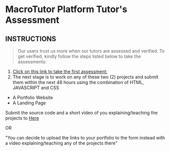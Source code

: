 # MacroTutor Platform Tutor's Assessment

## INSTRUCTIONS

> Our users trust us more when our tutors are assessed and verified. To get verified, kindly follow the steps listed below to take the assessments:

1. [Click on this link to take the first assessment:](https://forms.gle/7cFD2DBssZWN6prn8)
2. The next stage is to work on any of these two (2) projects and submit them within the next 48 hours using the combination of HTML, JAVASCRIPT and CSS

- A Portfolio Website
- A Landing Page

Submit the source code and a short video of you explaining/teaching the projects to [Here](https://forms.gle/PCEnzPokWyt6rUZg7)

OR

"You can decide to upload the links to your portfolio to the form instead with a video explaining/teaching any of the projects there"
